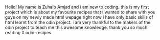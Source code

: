 
Hello! My name is Zuhaib Amjad and i am new to coding. this is my first project which is about my favourite recipes that i wanted to share with you guys on my newly made html wepage.right now i have only basic skills of html learnt from the odin project. i am very thankful to the makers of the odin project to teach me this awesome knowledge.
thank you so much reading.# odin-recipes